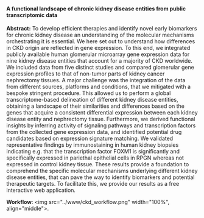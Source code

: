 #### A functional landscape of chronic kidney disease entities from public transcriptomic data
**Abstract:** To develop efficient therapies and identify novel early biomarkers for chronic kidney disease an understanding of the molecular mechanisms orchestrating it is essential. We here set out to understand how differences in CKD origin are reflected in gene expression. To this end, we integrated publicly available human glomerular microarray gene expression data for nine kidney disease entities that account for a majority of CKD worldwide. We included data from five distinct studies and compared glomerular gene expression profiles to that of non-tumor parts of kidney cancer nephrectomy tissues. A major challenge was the integration of the data from different sources, platforms and conditions, that we mitigated with a bespoke stringent procedure. This allowed us to perform a global transcriptome-based delineation of different kidney disease entities, obtaining a landscape of their similarities and differences based on the genes that acquire a consistent differential expression between each kidney disease entity and nephrectomy tissue. Furthermore, we derived functional insights by inferring activity of signaling pathways and transcription factors from the collected gene expression data, and identified potential drug candidates based on expression signature matching. We validated representative findings by immunostaining in human kidney biopsies indicating e.g. that the transcription factor FOXM1 is significantly and specifically expressed in pariethal epithelial cells in RPGN whereas not expressed in control kidney tissue. These results provide a foundation to comprehend the specific molecular mechanisms underlying different kidney disease entities, that can pave the way to identify biomarkers and potential therapeutic targets. To facilitate this, we provide our results as a free interactive web application.

**Workflow**:
<img src="../www/ckd_workflow.png" width="100%", align="middle">.
